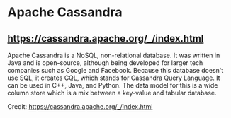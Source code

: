 # Apache Cassandra 
## https://cassandra.apache.org/_/index.html

Apache Cassandra is a NoSQL, non-relational database. It was written in Java and is open-source, although being developed for larger tech companies such as Google and Facebook. Because this database doesn't use SQL, it creates CQL, which stands for Cassandra Query Language. It can be used in C++, Java, and Python. The data model for this is a wide column store which is a mix between a key-value and tabular database. 

Credit: 
https://cassandra.apache.org/_/index.html
